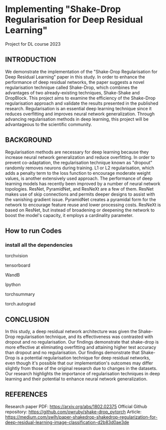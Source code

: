 # Implementing "Shake-Drop Regularisation for Deep Residual Learning"
Project for DL course 2023

## INTRODUCTION
We demonstrate the implementation of the "Shake-Drop Regularisation for Deep Residual Learning" paper in this study. In order to enhance the performance of deep residual networks, the paper suggests a novel regularisation technique called Shake-Drop, which combines the advantages of two already-existing techniques, Shake-Shake and DropBlock. This project aims to examine the efficiency of the Shake-Drop regularisation approach and validate the results presented in the published research. Regularisation is an essential deep learning technique since it reduces overfitting and improves neural network generalization. Through advancing regularisation methods in deep learning, this project will be advantageous to the scientific community.

## BACKGROUND
Regularisation methods are necessary for deep learning because they increase neural network generalization and reduce overfitting. In order to prevent co-adaptation, the regularisation technique known as "dropout" randomly removes neurons during training. L1 or L2 regularisation, which adds a penalty term to the loss function to encourage moderate weight values, is another extensively used approach. 
The performance of deep learning models has recently been improved by a number of neural network topologies. ResNet, PyramidNet, and ResNeXt are a few of them. ResNet makes use of skip connections and permits deeper designs to assist with the vanishing gradient issue. PyramidNet creates a pyramidal form for the network to encourage feature reuse and lower processing costs. ResNeXt is based on ResNet, but instead of broadening or deepening the network to boost the model's capacity, it employs a cardinality parameter.


## How to run Codes
### install all the dependencies


torchvision


tensorboard


WandB


Ipython


torchsummary


torch.autograd


## CONCLUSION
In this study, a deep residual network architecture was given the Shake-Drop regularisation technique, and its effectiveness was contrasted with dropout and no regularisation. Our findings demonstrate that shake-drop is more effective at eliminating overfitting and attaining higher test accuracy than dropout and no regularisation. Our findings demonstrate that Shake-Drop is a potential regularisation technique for deep residual networks, even though it's possible that our implementation's outcomes may differ slightly from those of the original research due to changes in the datasets. Our research highlights the importance of regularisation techniques in deep learning and their potential to enhance neural network generalization.


## REFERENCES

Research paper PDF: https://arxiv.org/abs/1802.02375
Official Github repository: https://github.com/owruby/shake-drop_pytorch
Article: https://medium.com/swlh/paper-shakedrop-shakedrop-regularization-for-deep-residual-learning-image-classification-d2b83d0ae3de



